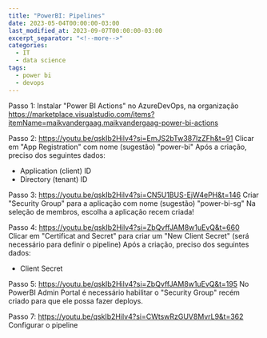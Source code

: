 ```yaml
---
title: "PowerBI: Pipelines"
date: 2023-05-04T00:00:00-03:00
last_modified_at: 2023-09-07T00:00:00-03:00
excerpt_separator: "<!--more-->"
categories:
  - IT
  - data science
tags:
  - power bi
  - devops
---
```






Passo 1: Instalar "Power BI Actions" no AzureDevOps, na organização
https://marketplace.visualstudio.com/items?itemName=maikvandergaag.maikvandergaag-power-bi-actions

Passo 2:
https://youtu.be/qskIb2Hilv4?si=EmJS2bTw387IzZFh&t=91
Clicar em "App Registration" com nome (sugestão) "power-bi"
Após a criação, preciso dos seguintes dados:
- Application (client) ID
- Directory (tenant) ID

Passo 3:
https://youtu.be/qskIb2Hilv4?si=CN5U1BUS-EjW4ePH&t=146
Criar "Security Group" para a aplicação com nome (sugestão) "power-bi-sg"
Na seleção de membros, escolha a aplicação recem criada!

Passo 4:
https://youtu.be/qskIb2Hilv4?si=ZbQvffJAM8w1uEvQ&t=660
Clicar em "Certificat and Secret" para criar um "New Client Secret" (será necessário para definir o pipeline)
Após a criação, preciso dos seguintes dados:
- Client Secret

Passo 5:
https://youtu.be/qskIb2Hilv4?si=ZbQvffJAM8w1uEvQ&t=195
No PowerBI Admin Portal é necessário habilitar o "Security Group" recém criado para que ele possa fazer deploys.

Passo 7:
https://youtu.be/qskIb2Hilv4?si=CWtswRzGUV8MvrL9&t=362
Configurar o pipeline
